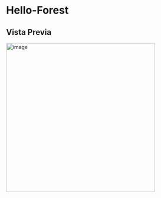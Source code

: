 # Hello-Forest

## Vista Previa
<img width="403" alt="image" src="https://github.com/CaluRo/Hello-Forest/assets/151804212/776d2308-57a7-441a-83f7-3c800d50d804">
